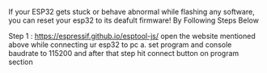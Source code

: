 If your ESP32 gets stuck or behave abnormal while flashing any software, you can reset your esp32 to its deafult firmware!
By Following Steps Below


Step 1 : 
https://espressif.github.io/esptool-js/
open the website mentioned above while connecting ur esp32 to pc
a. set program and console baudrate to 115200 and after that step hit connect button on program section
